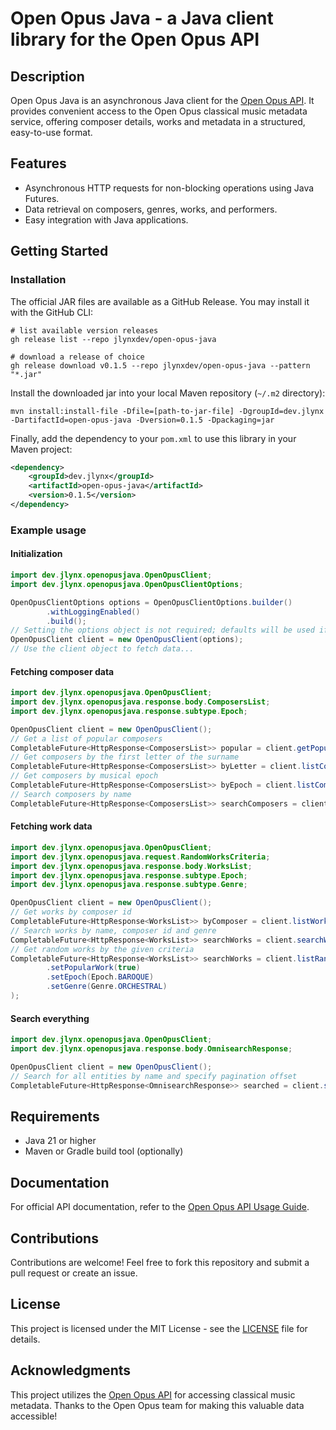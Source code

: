 # Open Opus Java - a Java client library for the Open Opus API

## Description
Open Opus Java is an asynchronous Java client for the [Open Opus API](https://openopus.org/). It
provides convenient access to the Open Opus classical music metadata service, offering composer details, works
and metadata in a structured, easy-to-use format.

[//]: # (Available in [Maven Central]&#40;https://search.maven.org/&#41;.)

## Features
- Asynchronous HTTP requests for non-blocking operations using Java Futures.
- Data retrieval on composers, genres, works, and performers.
- Easy integration with Java applications.

## Getting Started

### Installation
The official JAR files are available as a GitHub Release. You may install it
with the GitHub CLI:

```shell
# list available version releases
gh release list --repo jlynxdev/open-opus-java

# download a release of choice
gh release download v0.1.5 --repo jlynxdev/open-opus-java --pattern "*.jar"
```

Install the downloaded jar into your local Maven repository (`~/.m2` directory):
```shell
mvn install:install-file -Dfile=[path-to-jar-file] -DgroupId=dev.jlynx -DartifactId=open-opus-java -Dversion=0.1.5 -Dpackaging=jar
```

Finally, add the dependency to your `pom.xml` to use this library in your Maven project:

```xml
<dependency>
    <groupId>dev.jlynx</groupId>
    <artifactId>open-opus-java</artifactId>
    <version>0.1.5</version>
</dependency>
```

[//]: # (For Gradle users, add the following to your `build.gradle`:)

[//]: # ()
[//]: # (```groovy)

[//]: # (implementation 'dev.jlynx:open-opus-java:0.1.0')

[//]: # (```)

### Example usage

#### Initialization

```java
import dev.jlynx.openopusjava.OpenOpusClient;
import dev.jlynx.openopusjava.OpenOpusClientOptions;

OpenOpusClientOptions options = OpenOpusClientOptions.builder()
        .withLoggingEnabled()
        .build();
// Setting the options object is not required; defaults will be used if it's not passed
OpenOpusClient client = new OpenOpusClient(options);
// Use the client object to fetch data...
```

#### Fetching composer data

```java
import dev.jlynx.openopusjava.OpenOpusClient;
import dev.jlynx.openopusjava.response.body.ComposersList;
import dev.jlynx.openopusjava.response.subtype.Epoch;

OpenOpusClient client = new OpenOpusClient();
// Get a list of popular composers
CompletableFuture<HttpResponse<ComposersList>> popular = client.getPopularComposers();
// Get composers by the first letter of the surname
CompletableFuture<HttpResponse<ComposersList>> byLetter = client.listComposers('b');
// Get composers by musical epoch
CompletableFuture<HttpResponse<ComposersList>> byEpoch = client.listComposers(Epoch.LATE_ROMANTIC);
// Search composers by name
CompletableFuture<HttpResponse<ComposersList>> searchComposers = client.searchComposers("j s bach");
```

#### Fetching work data

```java
import dev.jlynx.openopusjava.OpenOpusClient;
import dev.jlynx.openopusjava.request.RandomWorksCriteria;
import dev.jlynx.openopusjava.response.body.WorksList;
import dev.jlynx.openopusjava.response.subtype.Epoch;
import dev.jlynx.openopusjava.response.subtype.Genre;

OpenOpusClient client = new OpenOpusClient();
// Get works by composer id
CompletableFuture<HttpResponse<WorksList>> byComposer = client.listWorks(46);
// Search works by name, composer id and genre
CompletableFuture<HttpResponse<WorksList>> searchWorks = client.searchWorks("sonata", 196, Genre.KEYBOARD);
// Get random works by the given criteria
CompletableFuture<HttpResponse<WorksList>> searchWorks = client.listRandomWorks(RandomWorksCriteria.builder()
        .setPopularWork(true)
        .setEpoch(Epoch.BAROQUE)
        .setGenre(Genre.ORCHESTRAL)
);
```

#### Search everything

```java
import dev.jlynx.openopusjava.OpenOpusClient;
import dev.jlynx.openopusjava.response.body.OmnisearchResponse;

OpenOpusClient client = new OpenOpusClient();
// Search for all entities by name and specify pagination offset
CompletableFuture<HttpResponse<OmnisearchResponse>> searched = client.search("beethoven symphony", 0);
```

## Requirements

- Java 21 or higher
- Maven or Gradle build tool (optionally)

## Documentation

For official API documentation, refer to the [Open Opus API Usage Guide](https://github.com/openopus-org/openopus_api/blob/master/USAGE.md).

## Contributions

Contributions are welcome! Feel free to fork this repository and submit a pull request or create an issue.

## License

This project is licensed under the MIT License - see the [LICENSE](LICENSE) file for details.

## Acknowledgments

This project utilizes the [Open Opus API](https://openopus.org/) for accessing classical music metadata.
Thanks to the Open Opus team for making this valuable data accessible!
